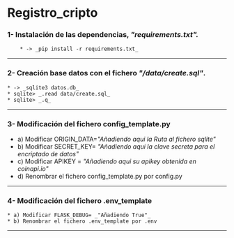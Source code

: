 # Registro_cripto

### 1- Instalación de las dependencias, _"requirements.txt"._
        * -> _pip install -r requirements.txt_
___        

### 2- Creación base datos con el fichero _"/data/create.sql"_.
    * -> _sqlite3 datos.db_
    * sqlite> _.read data/create.sql_
    * sqlite> _.q_
___

### 3- Modificación del fichero config_template.py
   * a) Modificar ORIGIN_DATA=_"Añadiendo aqui la Ruta al fichero sqlite"_
   * b) Modificar SECRET_KEY= _"Añadiendo aqui la clave secreta para el encriptado de datos"_
   * c) Modificar APIKEY = _"Añadiendo aqui su apikey obtenida en coinapi.io"_
   * d) Renombrar el fichero config_template.py por config.py
___

### 4- Modificación del fichero .env_template
    * a) Modificar FLASK_DEBUG= _"Añadiendo True"_
    * b) Renombrar el fichero .env_template por .env
___
